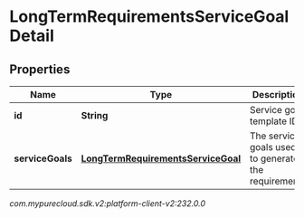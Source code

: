# LongTermRequirementsServiceGoalDetail


## Properties

| Name | Type | Description | Notes |
| ------------ | ------------- | ------------- | ------------- |
| **id** | **String** | Service goal template ID |  |
| **serviceGoals** | [**LongTermRequirementsServiceGoal**](LongTermRequirementsServiceGoal) | The service goals used to generate the requirements  |  |




_com.mypurecloud.sdk.v2:platform-client-v2:232.0.0_

